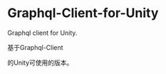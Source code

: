 # Graphql-Client-for-Unity
Graphql client for Unity.

基于Graphql-Client

[Graphql-Client]: https://github.com/graphql-dotnet/graphql-client.git

的Unity可使用的版本。

